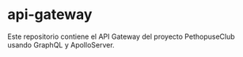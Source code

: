 # api-gateway
Este repositorio contiene el API Gateway del proyecto PethopuseClub usando GraphQL y ApolloServer.